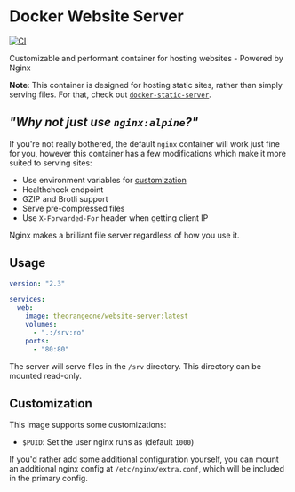 # Docker Website Server

[![CI](https://github.com/RealOrangeOne/docker-website-server/actions/workflows/ci.yml/badge.svg)](https://github.com/RealOrangeOne/docker-website-server/actions/workflows/ci.yml)

Customizable and performant container for hosting websites - Powered by Nginx

__Note__: This container is designed for hosting static sites, rather than simply serving files. For that, check out [`docker-static-server`](https://github.com/RealOrangeOne/docker-static-server).

## _"Why not just use `nginx:alpine`?"_

If you're not really bothered, the default `nginx` container will work just fine for you, however this container has a few modifications which make it more suited to serving sites:

- Use environment variables for [customization](#customization)
- Healthcheck endpoint
- GZIP and Brotli support
- Serve pre-compressed files
- Use `X-Forwarded-For` header when getting client IP

Nginx makes a brilliant file server regardless of how you use it.

## Usage

```yml
version: "2.3"

services:
  web:
    image: theorangeone/website-server:latest
    volumes:
      - ".:/srv:ro"
    ports:
      - "80:80"
```

The server will serve files in the `/srv` directory. This directory can be mounted read-only.


## Customization

This image supports some customizations:

- `$PUID`: Set the user nginx runs as (default `1000`)

If you'd rather add some additional configuration yourself, you can mount an additional nginx config at `/etc/nginx/extra.conf`, which will be included in the primary config.
